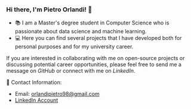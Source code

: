 ### Hi there, I'm Pietro Orlandi! 👋
- 📚  I am a Master's degree student in Computer Science who is passionate about data science and machine learning.<br>
- 💻  Here you can find several projects that I have developed both for personal purposes and for my university career.<br>

If you are interested in collaborating with me on open-source projects or discussing potential career opportunities, please feel free to send me a message on _GitHub_ or connect with me on _LinkedIn_.

💬 Contact Information:
- Email: orlandipietro98@gmail.com
- [LinkedIn Account](https://www.linkedin.com/in/pietro-orlandi-b5a69b132/)<br>



<!--
**pietroorlandi/pietroorlandi** is a ✨ _special_ ✨ repository because its `README.md` (this file) appears on your GitHub profile.

Here are some ideas to get you started:

- 🔭 I’m currently working on ...
- 🌱 I’m currently learning ...
- 👯 I’m looking to collaborate on ...
- 🤔 I’m looking for help with ...
-  Ask me about ...
- 📫 How to reach me: ...
- 😄 Pronouns: ...
- ⚡ Fun fact: ...
-->
